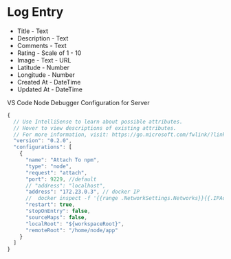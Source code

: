 # Log Entry

- Title - Text
- Description - Text
- Comments - Text
- Rating - Scale of 1 - 10
- Image - Text - URL
- Latitude - Number
- Longitude - Number
- Created At - DateTime
- Updated At - DateTime

VS Code Node Debugger Configuration for Server

```javascript
{
  // Use IntelliSense to learn about possible attributes.
  // Hover to view descriptions of existing attributes.
  // For more information, visit: https://go.microsoft.com/fwlink/?linkid=830387
  "version": "0.2.0",
  "configurations": [
    {
      "name": "Attach To npm",
      "type": "node",
      "request": "attach",
      "port": 9229, //default
      // "address": "localhost",
      "address": "172.23.0.3", // docker IP
      //  docker inspect -f '{{range .NetworkSettings.Networks}}{{.IPAddress}}{{end}}' docker-node-mongo
      "restart": true,
      "stopOnEntry": false,
      "sourceMaps": false,
      "localRoot": "${workspaceRoot}",
      "remoteRoot": "/home/node/app"
    }
  ]
}
```
